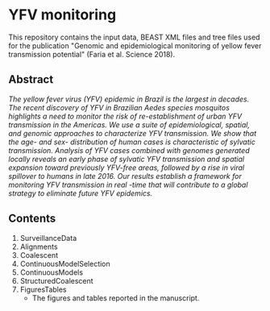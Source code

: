 # YFV monitoring

This repository contains the input data, BEAST XML files and tree files used for the publication "Genomic and epidemiological monitoring of yellow fever transmission potential" (Faria et al. Science 2018).

## Abstract

_The yellow fever virus (YFV) epidemic in Brazil is the largest in decades. The recent discovery of YFV in Brazilian Aedes species mosquitos highlights a need to monitor the risk of re-establishment of urban YFV transmission in the Americas. We use a suite of epidemiological, spatial, and genomic approaches to characterize YFV transmission. We show that the age- and sex- distribution of human cases is characteristic of sylvatic transmission. Analysis of YFV cases combined with genomes generated locally reveals an early phase of sylvatic YFV transmission and spatial expansion toward previously YFV-free areas, followed by a rise in viral spillover to humans in late 2016. Our results establish a framework for monitoring YFV transmission in real -time that will contribute to a global strategy to eliminate future YFV epidemics._

## Contents
1. SurveillanceData
2. Alignments
3. Coalescent
4. ContinuousModelSelection
5. ContinuousModels
6. StructuredCoalescent
7. FiguresTables
	- The figures and tables reported in the manuscript. 

